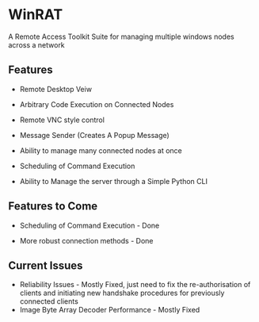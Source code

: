# WinRAT
A Remote Access Toolkit Suite for managing multiple windows nodes across a network

## Features

* Remote Desktop Veiw

* Arbitrary Code Execution on Connected Nodes

* Remote VNC style control

* Message Sender (Creates A Popup Message)

* Ability to manage many connected nodes at once

* Scheduling of Command Execution

* Ability to Manage the server through a Simple Python CLI

## Features to Come

* Scheduling of Command Execution - Done

* More robust connection methods - Done

## Current Issues

* Reliability Issues - Mostly Fixed, just need to fix the re-authorisation of clients and initiating new handshake procedures for previously connected clients
* Image Byte Array Decoder Performance - Mostly Fixed

